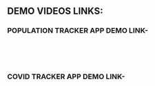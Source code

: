 ## DEMO VIDEOS LINKS:

### POPULATION TRACKER APP DEMO LINK-


&nbsp;

&nbsp;

### COVID TRACKER APP DEMO LINK-
